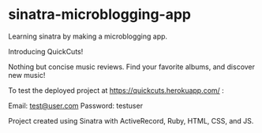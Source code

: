 # sinatra-microblogging-app

Learning sinatra by making a microblogging app.

Introducing QuickCuts!

Nothing but concise music reviews. Find your favorite albums, and discover new music!

To test the deployed project at https://quickcuts.herokuapp.com/ :

Email: test@user.com
Password: testuser

Project created using Sinatra with ActiveRecord, Ruby, HTML, CSS, and JS.

